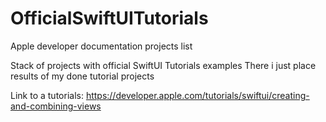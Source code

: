 # OfficialSwiftUITutorials
Apple developer documentation projects list 

Stack of projects with official SwiftUI Tutorials examples
There i just place results of my done tutorial projects

Link to a tutorials:
https://developer.apple.com/tutorials/swiftui/creating-and-combining-views
